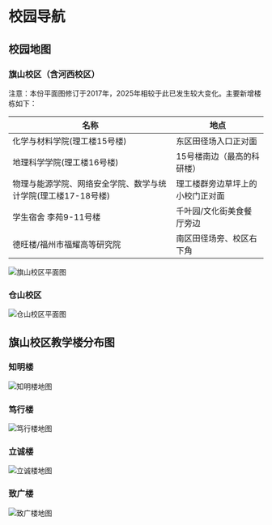 # 校园导航
## 校园地图
### 旗山校区（含河西校区）
注意：本份平面图修订于2017年，2025年相较于此已发生较大变化。主要新增楼栋如下：

| 名称 | 地点 | 
| --- | --- | 
| 化学与材料学院(理工楼15号楼) | 东区田径场入口正对面 | 
| 地理科学学院(理工楼16号楼) | 15号楼南边（最高的科研楼） | 
| 物理与能源学院、网络安全学院、数学与统计学院(理工楼17-18号楼) | 理工楼群旁边草坪上的小校门正对面 | 
| 学生宿舍 李苑9-11号楼 | 千叶园/文化街美食餐厅旁边 | 
| 德旺楼/福州市福耀高等研究院 | 南区田径场旁、校区右下角 | 

![旗山校区平面图](https://xyzh.fjnu.edu.cn/_upload/article/images/e0/ac/a66fbc2847ceaa9032b2b3d968a2/3d473eee-cee1-4a9d-a87d-3c7a74fbfc63.jpg)

### 仓山校区
![仓山校区平面图](https://xq.fjnu.edu.cn/_upload/article/images/a9/ff/66ddf674470ca9868fb3dc64e388/4aff7dfc-0e22-4449-ae92-4a413e9cd68b.jpg)

## 旗山校区教学楼分布图
### 知明楼
![知明楼地图](https://fjnu-oss.nekoark.com/%E7%9F%A5%E6%98%8E%E6%A5%BC%E5%9C%B0%E5%9B%BE.jpg?x-oss-process=style/webp)

### 笃行楼
![笃行楼地图](https://fjnu-oss.nekoark.com/%E7%AC%83%E8%A1%8C%E6%A5%BC%E5%9C%B0%E5%9B%BE.jpg?x-oss-process=style/webp)

### 立诚楼
![立诚楼地图](https://fjnu-oss.nekoark.com/%E7%AB%8B%E8%AF%9A%E6%A5%BC%E5%9C%B0%E5%9B%BE.jpg?x-oss-process=style/webp)

### 致广楼
![致广楼地图](https://fjnu-oss.nekoark.com/%E8%87%B4%E5%B9%BF%E6%A5%BC%E5%9C%B0%E5%9B%BE.jpg?x-oss-process=style/webp)
